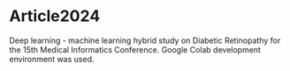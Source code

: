 # Article2024
Deep learning - machine learning hybrid study on Diabetic Retinopathy for the 15th Medical Informatics Conference. Google Colab development environment was used.
